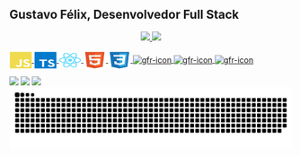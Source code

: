 ## Gustavo Félix, Desenvolvedor Full Stack
<div align="center">
  <a href="https://github.com/rafaballerini">
  <img height="180em" src="https://github-readme-stats.vercel.app/api?username=gfr2003&show_icons=true&theme=radical&include_all_commits=true&count_private=true"/>
  <img height="180em" src="https://github-readme-stats.vercel.app/api/top-langs/?username=gfr2003&layout=compact&langs_count=7&theme=radical"/>
</div>
<div style="display: inline_block"><br>
  <img align="center" alt="gfr-icon" height="30" width="40" src="https://raw.githubusercontent.com/devicons/devicon/master/icons/javascript/javascript-plain.svg">
  <img align="center" alt="gfr-icon" height="30" width="40" src="https://raw.githubusercontent.com/devicons/devicon/master/icons/typescript/typescript-plain.svg">
  <img align="center" alt="gfr-icon" height="30" width="40" src="https://raw.githubusercontent.com/devicons/devicon/master/icons/react/react-original.svg">
  <img align="center" alt="gfr-icon" height="30" width="40" src="https://raw.githubusercontent.com/devicons/devicon/master/icons/html5/html5-original.svg">
  <img align="center" alt="gfr-icon" height="30" width="40" src="https://raw.githubusercontent.com/devicons/devicon/master/icons/css3/css3-original.svg">
  <img align="center" alt="gfr-icon" height="30" width="40" src="https://cdn.jsdelivr.net/gh/devicons/devicon/icons/firebase/firebase-plain.svg">
  <img align="center" alt="gfr-icon" height="30" width="40" src="https://cdn.jsdelivr.net/gh/devicons/devicon/icons/angularjs/angularjs-original.svg" />
  <img align="center" alt="gfr-icon" height="30" width="40" src="https://cdn.jsdelivr.net/gh/devicons/devicon/icons/ionic/ionic-original.svg" >
</div>
 
<div> 
  
  <a href="https://www.instagram.com/gu2003fr/" target="_blank"><img src="https://img.shields.io/badge/-Instagram-%23E4405F?style=for-the-badge&logo=instagram&logoColor=white" target="_blank"></a>
  <a href = "mailto:gu2003fr@outlook.com"><img src="https://img.shields.io/badge/-Gmail-%23333?style=for-the-badge&logo=gmail&logoColor=white" target="_blank"></a>
  <a href="https://www.linkedin.com/in/gufelix/" target="_blank"><img src="https://img.shields.io/badge/-LinkedIn-%230077B5?style=for-the-badge&logo=linkedin&logoColor=white" target="_blank"></a> 
 ![](https://github.com/Platane/snk/raw/output/github-contribution-grid-snake.svg)
 
</div>
